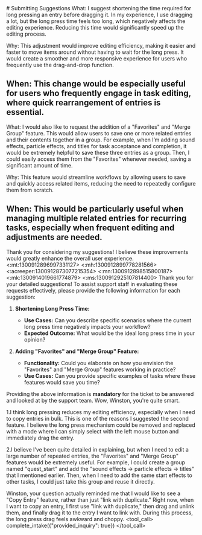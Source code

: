 <user>
# Submitting Suggestions
</user>
<user>
What:
I suggest shortening the time required for long pressing an entry before dragging it. In my experience, I use dragging a lot, but the long press time feels too long, which negatively affects the editing experience. Reducing this time would significantly speed up the editing process.

Why:
This adjustment would improve editing efficiency, making it easier and faster to move items around without having to wait for the long press. It would create a smoother and more responsive experience for users who frequently use the drag-and-drop function.

When:
This change would be especially useful for users who frequently engage in task editing, where quick rearrangement of entries is essential.
-----------------------------------------
What:
I would also like to request the addition of a "Favorites" and "Merge Group" feature. This would allow users to save one or more related entries and their contents together in a group. For example, when I’m adding sound effects, particle effects, and titles for task acceptance and completion, it would be extremely helpful to save these three entries as a group. Then, I could easily access them from the "Favorites" whenever needed, saving a significant amount of time.

Why:
This feature would streamline workflows by allowing users to save and quickly access related items, reducing the need to repeatedly configure them from scratch.

When:
This would be particularly useful when managing multiple related entries for recurring tasks, especially when frequent editing and adjustments are needed.
------------------------------------------
Thank you for considering my suggestions! I believe these improvements would greatly enhance the overall user experience.
<:mt:1300912896997331127> <:mh:1300912899778281566> <:acreeper:1300912873077215354> <:mn:1300912898515800187> <:mk:1300914019661774879> <:ms:1300912925107814400>
</user>
<assistant>
Thank you for your detailed suggestions! To assist support staff in evaluating these requests effectively, please provide the following information for each suggestion:

1. **Shortening Long Press Time:**
   - **Use Cases:** Can you describe specific scenarios where the current long press time negatively impacts your workflow?
   - **Expected Outcome:** What would be the ideal long press time in your opinion?

2. **Adding "Favorites" and "Merge Group" Feature:**
   - **Functionality:** Could you elaborate on how you envision the "Favorites" and "Merge Group" features working in practice?
   - **Use Cases:** Can you provide specific examples of tasks where these features would save you time?

Providing the above information is **mandatory** for the ticket to be answered and looked at by the support team.
</assistant>
<user>
Wow, Winston, you're quite smart.

1.I think long pressing reduces my editing efficiency, especially when I need to copy entries in bulk. This is one of the reasons I suggested the second feature. I believe the long press mechanism could be removed and replaced with a mode where I can simply select with the left mouse button and immediately drag the entry.

2.I believe I’ve been quite detailed in explaining, but when I need to edit a large number of repeated entries, the "Favorites" and "Merge Group" features would be extremely useful. For example, I could create a group named "quest_start" and add the "sound effects -> particle effects -> titles" that I mentioned earlier. Then, when I need to add the same start effects to other tasks, I could just take this group and reuse it directly.

Winston, your question actually reminded me that I would like to see a "Copy Entry" feature, rather than just "link with duplicate." Right now, when I want to copy an entry, I first use "link with duplicate," then drag and unlink them, and finally drag it to the entry I want to link with. During this process, the long press drag feels awkward and choppy.
</user>
<tool_call>
complete_intake({"provided_inquiry": true})
</tool_call>

